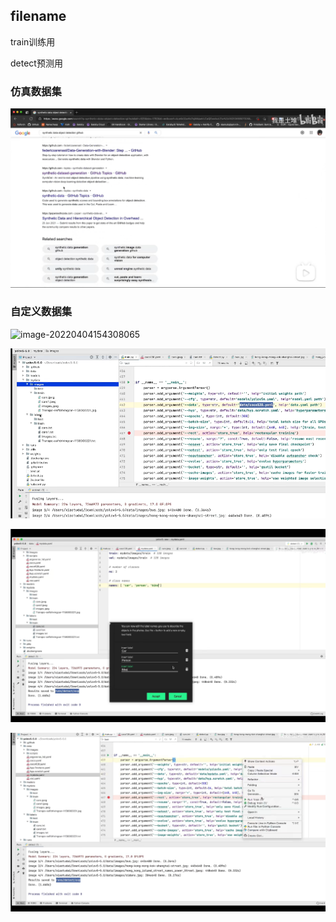 ## filename

train训练用

detect预测用

### 仿真数据集

![image-20220404150832819](https://raw.githubusercontent.com/2351548518/images/main/20220608/202206121157401.png)

### 自定义数据集

![image-20220404154308065](C:\Users\23515\OneDrive\TechnologyTree\Yolov5\readme.assets\image-20220404154308065.png)

![image-20220404154331642](https://raw.githubusercontent.com/2351548518/images/main/20220608/202206121157119.png)

![image-20220404154655537](https://raw.githubusercontent.com/2351548518/images/main/20220608/202206121158138.png)

![image-20220404154810863](https://raw.githubusercontent.com/2351548518/images/main/20220608/202206121158073.png)
